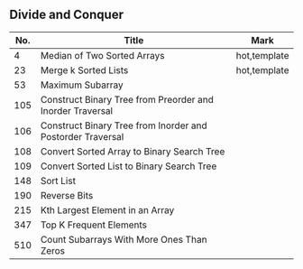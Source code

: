 ## Divide and Conquer
| No. | Title                                                      | Mark         |
|-----|------------------------------------------------------------|--------------|
| 4   | Median of Two Sorted Arrays                                | hot,template |
| 23  | Merge k Sorted Lists                                       | hot,template |
| 53  | Maximum Subarray                                           |              |
| 105 | Construct Binary Tree from Preorder and Inorder Traversal  |              |
| 106 | Construct Binary Tree from Inorder and Postorder Traversal |              |
| 108 | Convert Sorted Array to Binary Search Tree                 |              |
| 109 | Convert Sorted List to Binary Search Tree                  |              |
| 148 | Sort List                                                  |              |
| 190 | Reverse Bits                                               |              |
| 215 | Kth Largest Element in an Array                            |              |
| 347 | Top K Frequent Elements                                    |              |
| 510 | Count Subarrays With More Ones Than Zeros                  |              |
